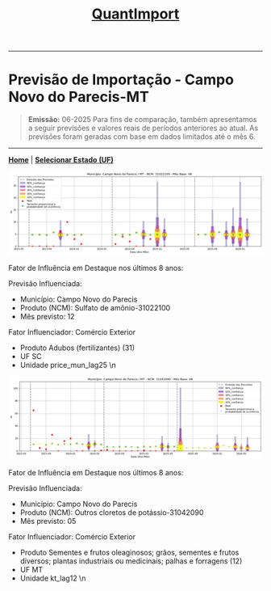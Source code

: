 <header>
    <h1><a href="https://quantimportbrazil.github.io/Sobre/">QuantImport</a></h1>
</header>

---

# Previsão de Importação - Campo Novo do Parecis-MT

> **Emissão:** 06-2025
> Para fins de comparação, também apresentamos a seguir previsões e valores reais de períodos anteriores ao atual.
> As previsões foram geradas com base em dados limitados até o mês 6.

---

**[Home](https://quantimportbrazil.github.io/Sobre/)** | **[Selecionar Estado (UF)](https://quantimportbrazil.github.io/Unidades_Federativas/)**


![Gráfico de Previsão](31022100.png)

Fator de Influência em Destaque nos últimos 8 anos:

Previsão Influenciada:
- Município: Campo Novo do Parecis
- Produto (NCM): Sulfato de amônio-31022100 
- Mês previsto: 12


Fator Influenciador: Comércio Exterior
- Produto Adubos (fertilizantes) (31)
- UF SC
- Unidade price_mun_lag25
\n




![Gráfico de Previsão](31042090.png)

Fator de Influência em Destaque nos últimos 8 anos:

Previsão Influenciada:
- Município: Campo Novo do Parecis
- Produto (NCM): Outros cloretos de potássio-31042090 
- Mês previsto: 05


Fator Influenciador: Comércio Exterior
- Produto Sementes e frutos oleaginosos; grãos, sementes e frutos diversos; plantas industriais ou medicinais; palhas e forragens (12)
- UF MT
- Unidade kt_lag12
\n


